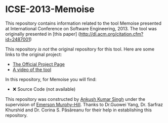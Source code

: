 # ICSE-2013-Memoise
This repository contains information related to the tool Memoise presented at International Conference on Software Engineering, 2013. The tool was originally presented in [this paper] (http://dl.acm.org/citation.cfm?id=2487001)

This repository *is not* the original repository for this tool. Here are some links to the original project:

  * [The Official Project Page](http://cs.txstate.edu/~g_y10/memoise)
  * [A video of the tool](https://www.youtube.com/watch?v=ppfYOB0Z2vY)

In this repository, for Memoise you will find:

  * :x: Source Code (not available)</li>

This repository was constructed by [Ankush Kumar Singh](https://github.com/asingh21) under the supervision of [Emerson Murphy-Hill](https://github.com/CaptainEmerson). Thanks to Dr.Guowei Yang, Dr.	Sarfraz Khurshid and Dr.	Corina S. Păsăreanu for their help in establishing this repository.
